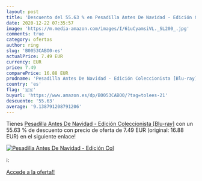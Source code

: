 ```yaml
---
layout: post
title: 'Descuento del 55.63 % en Pesadilla Antes De Navidad - Edición Col'
date: 2020-12-22 07:35:57
image: 'https://m.media-amazon.com/images/I/61uCyamsiVL._SL200_.jpg'
comments: true
category: ofertas
author: ring
slug: 'B0053CABO0-es'
actualPrice: 7.49 EUR
currency: EUR
price: 7.49
comparePrice: 16.88 EUR
prodname: 'Pesadilla Antes De Navidad - Edición Coleccionista [Blu-ray]'
country: 'es'
flag: '🇪🇸'
buyurl: 'https://www.amazon.es/dp/B0053CABO0/?tag=tolees-21'
descuento: '55.63'
average: '9.138791208791206'
---
```


Tienes [Pesadilla Antes De Navidad - Edición Coleccionista [Blu-ray]](https://www.amazon.es/dp/B0053CABO0/?tag=tolees-21) con un 55.63 % de descuento con precio de oferta de 7.49 EUR (original: 16.88 EUR) en el siguiente enlace!

[![Pesadilla Antes De Navidad - Edición Col](https://m.media-amazon.com/images/I/61uCyamsiVL._SL200_.jpg)](https://www.amazon.es/dp/B0053CABO0/?tag=tolees-21)

ℹ️:


[Accede a la oferta!!](https://www.amazon.es/dp/B0053CABO0/?tag=tolees-21)
